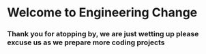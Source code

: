 # Welcome to Engineering Change

### Thank you for atopping by, we are just wetting up please excuse us as we prepare more coding projects

